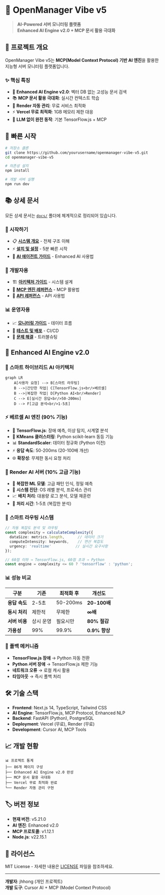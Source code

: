 # 🚀 OpenManager Vibe v5

> **AI-Powered 서버 모니터링 플랫폼**  
> **Enhanced AI Engine v2.0 + MCP 문서 활용 극대화**

## 🎯 프로젝트 개요

OpenManager Vibe v5는 **MCP(Model Context Protocol) 기반 AI 엔진**을 활용한 지능형 서버 모니터링 플랫폼입니다.

### ✨ 핵심 특징

- 🧠 **Enhanced AI Engine v2.0**: 벡터 DB 없는 고성능 문서 검색
- 📚 **MCP 문서 활용 극대화**: 실시간 컨텍스트 학습
- 🔄 **Render 자동 관리**: 무료 서비스 최적화
- ⚡ **Vercel 무료 최적화**: 1GB 메모리 제한 대응
- 🎯 **LLM 없이 완전 동작**: 기본 TensorFlow.js + MCP

## 🚀 빠른 시작

```bash
# 저장소 클론
git clone https://github.com/yourusername/openmanager-vibe-v5.git
cd openmanager-vibe-v5

# 의존성 설치
npm install

# 개발 서버 실행
npm run dev
```

## 📚 상세 문서

모든 상세 문서는 [`docs/`](./docs/) 폴더에 체계적으로 정리되어 있습니다.

### 📖 시작하기
- 📋 [**시스템 개요**](./docs/1_SYSTEM_OVERVIEW.md) - 전체 구조 이해
- ⚡ [**설치 및 설정**](./docs/3_INSTALLATION_AND_SETUP.md) - 5분 빠른 시작
- 🤖 [**AI 에이전트 가이드**](./docs/4_AI_AGENT_GUIDE.md) - Enhanced AI 사용법

### 🔧 개발자용
- 🏗️ [**아키텍처 가이드**](./docs/2_ARCHITECTURE_GUIDE.md) - 시스템 설계
- 🧠 [**MCP 엔진 레퍼런스**](./docs/9_MCP_ENGINE_REFERENCE.md) - MCP 활용법
- 📡 [**API 레퍼런스**](./docs/8_API_REFERENCE.md) - API 사용법

### 📊 운영자용
- 📈 [**모니터링 가이드**](./docs/5_MONITORING_AND_DATA_FLOW.md) - 데이터 흐름
- 🧪 [**테스트 및 배포**](./docs/6_TESTING_AND_DEPLOYMENT.md) - CI/CD
- 🔧 [**문제 해결**](./docs/7_TROUBLESHOOTING.md) - 트러블슈팅

## 🎨 Enhanced AI Engine v2.0

### 🧠 **스마트 하이브리드 AI 아키텍처**

```mermaid
graph LR
    A[사용자 요청] --> B[스마트 라우팅]
    B -->|간단한 작업| C[TensorFlow.js<br/>베르셀]
    B -->|복잡한 작업| D[Python AI<br/>Render]
    C --> E[실시간 응답<br/>50-200ms]
    D --> F[고급 분석<br/>1-5초]
```

### ⚡ **베르셀 AI 엔진 (90% 기능)**
- 🚀 **TensorFlow.js**: 장애 예측, 이상 탐지, 시계열 분석
- 🎯 **KMeans 클러스터링**: Python scikit-learn 동등 기능
- 📊 **StandardScaler**: 데이터 정규화 (Python 이전)
- ⚡ **응답 속도**: 50-200ms (20-100배 개선)
- 🌐 **확장성**: 무제한 동시 요청 처리

### 🐍 **Render AI 서버 (10% 고급 기능)**
- 🔬 **복잡한 ML 모델**: 고급 패턴 인식, 정밀 예측
- 🔧 **시스템 진단**: OS 레벨 분석, 프로세스 관리
- 📈 **배치 처리**: 대용량 로그 분석, 모델 재훈련
- 💾 **처리 시간**: 1-5초 (복잡한 분석)

### 🧠 **스마트 라우팅 시스템**
```typescript
// 자동 복잡도 분석 및 라우팅
const complexity = calculateComplexity({
  dataSize: metrics.length,      // 데이터 크기
  computeIntensity: keywords,    // 연산 복잡도
  urgency: 'realtime'           // 실시간 요구사항
});

// 60점 이하 → TensorFlow.js, 60점 초과 → Python
const engine = complexity <= 60 ? 'tensorflow' : 'python';
```

### 📊 **성능 비교**

| 구분 | 기존 | 최적화 후 | 개선도 |
|------|------|-----------|--------|
| **응답 속도** | 2-5초 | 50-200ms | **20-100배** |
| **동시 처리** | 제한적 | 무제한 | **∞배** |
| **서버 비용** | 상시 운영 | 필요시만 | **80% 절감** |
| **가용성** | 99% | 99.9% | **0.9% 향상** |

### 🔄 **폴백 메커니즘**
- **TensorFlow.js 장애** → Python 자동 전환
- **Python 서버 장애** → TensorFlow.js 제한 기능
- **네트워크 오류** → 로컬 캐시 활용
- **타임아웃** → 즉시 폴백 처리

## 🛠️ 기술 스택

- **Frontend**: Next.js 14, TypeScript, Tailwind CSS
- **AI Engine**: TensorFlow.js, MCP Protocol, Enhanced NLP
- **Backend**: FastAPI (Python), PostgreSQL
- **Deployment**: Vercel (무료), Render (무료)
- **Development**: Cursor AI, MCP Tools

## 📈 개발 현황

```
📊 프로젝트 통계
├── 86개 페이지 구성
├── Enhanced AI Engine v2.0 완성
├── MCP 문서 활용 극대화
├── Vercel 무료 최적화 완료
└── Render 자동 관리 구현
```

## 🏷️ 버전 정보

- **현재 버전**: v5.21.0
- **AI 엔진**: Enhanced v2.0
- **MCP 프로토콜**: v1.12.1
- **Node.js**: v22.15.1

## 📄 라이선스

MIT License - 자세한 내용은 [LICENSE](./LICENSE) 파일을 참조하세요.

---

**개발자**: jhhong (개인 프로젝트)  
**개발 도구**: Cursor AI + MCP (Model Context Protocol)
